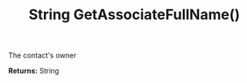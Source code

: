 ﻿---
uid: crmscript_ref_NSContactActivity_GetAssociateFullName
title: String GetAssociateFullName()
intellisense: NSContactActivity.GetAssociateFullName
keywords: NSContactActivity, GetAssociateFullName
so.topic: reference
---

The contact's owner

**Returns:** String


